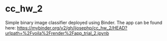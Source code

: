 # cc_hw_2

Simple binary image classifier deployed using Binder.
The app can be found here: https://mybinder.org/v2/gh/ijosephp/cc_hw_2/HEAD?urlpath=%2Fvoila%2Frender%2Fapp_trial_2.ipynb
